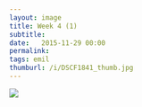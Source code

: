 ```yaml
---
layout: image
title: Week 4 (1)
subtitle: 
date:   2015-11-29 00:00
permalink: 
tags: emil
thumburl: /i/DSCF1841_thumb.jpg
---
```

![]({{site.url}}/i/DSCF1841_thumb.jpg)
